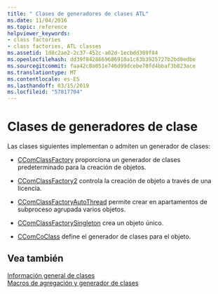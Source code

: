 ```yaml
---
title: " Clases de generadores de clases ATL"
ms.date: 11/04/2016
ms.topic: reference
helpviewer_keywords:
- class factories
- class factories, ATL classes
ms.assetid: 1d8c2ae2-2c37-452c-a02d-1ecbdd309f84
ms.openlocfilehash: dd39f8428669686910a1c83b3925727b2bd8edbe
ms.sourcegitcommit: faa42c8a051e746d99dcebe70fd4bbaf3b023ace
ms.translationtype: MT
ms.contentlocale: es-ES
ms.lasthandoff: 03/15/2019
ms.locfileid: "57817704"
---
```

# <a name="class-factories-classes"></a>Clases de generadores de clase

Las clases siguientes implementan o admiten un generador de clases:

- [CComClassFactory](../atl/reference/ccomclassfactory-class.md) proporciona un generador de clases predeterminado para la creación de objetos.

- [CComClassFactory2](../atl/reference/ccomclassfactory2-class.md) controla la creación de objeto a través de una licencia.

- [CComClassFactoryAutoThread](../atl/reference/ccomclassfactoryautothread-class.md) permite crear en apartamentos de subproceso agrupada varios objetos.

- [CComClassFactorySingleton](../atl/reference/ccomclassfactorysingleton-class.md) crea un objeto único.

- [CComCoClass](../atl/reference/ccomcoclass-class.md) define el generador de clases para el objeto.

## <a name="see-also"></a>Vea también

[Información general de clases](../atl/atl-class-overview.md)<br/>
[Macros de agregación y generador de clases](../atl/reference/aggregation-and-class-factory-macros.md)
